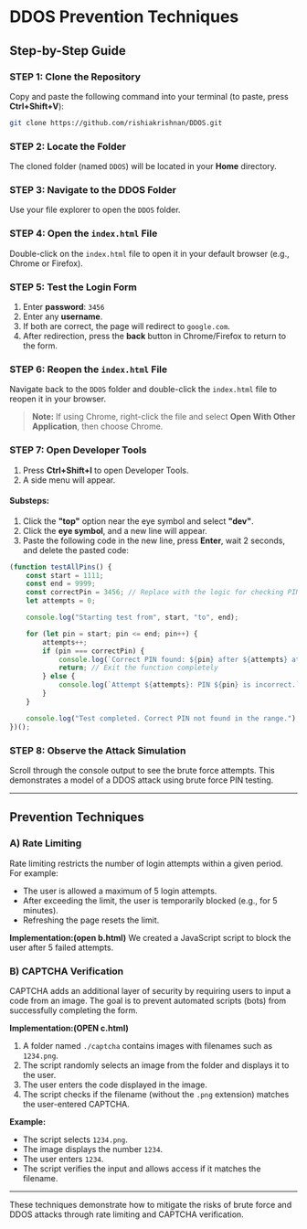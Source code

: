 # DDOS Prevention Techniques

## Step-by-Step Guide

### STEP 1: Clone the Repository
Copy and paste the following command into your terminal (to paste, press **Ctrl+Shift+V**):
```bash
git clone https://github.com/rishiakrishnan/DDOS.git
```

### STEP 2: Locate the Folder
The cloned folder (named `DDOS`) will be located in your **Home** directory.

### STEP 3: Navigate to the DDOS Folder
Use your file explorer to open the `DDOS` folder.

### STEP 4: Open the `index.html` File
Double-click on the `index.html` file to open it in your default browser (e.g., Chrome or Firefox).

### STEP 5: Test the Login Form
1. Enter **password**: `3456`
2. Enter any **username**.
3. If both are correct, the page will redirect to `google.com`.
4. After redirection, press the **back** button in Chrome/Firefox to return to the form.

### STEP 6: Reopen the `index.html` File
Navigate back to the `DDOS` folder and double-click the `index.html` file to reopen it in your browser.

> **Note:** If using Chrome, right-click the file and select **Open With Other Application**, then choose Chrome.

### STEP 7: Open Developer Tools
1. Press **Ctrl+Shift+I** to open Developer Tools.
2. A side menu will appear.

#### Substeps:
1. Click the **"top"** option near the eye symbol and select **"dev"**.
2. Click the **eye symbol**, and a new line will appear.
3. Paste the following code in the new line, press **Enter**, wait 2 seconds, and delete the pasted code:

```javascript
(function testAllPins() {
    const start = 1111;
    const end = 9999;
    const correctPin = 3456; // Replace with the logic for checking PIN in your form
    let attempts = 0;

    console.log("Starting test from", start, "to", end);

    for (let pin = start; pin <= end; pin++) {
        attempts++;
        if (pin === correctPin) {
            console.log(`Correct PIN found: ${pin} after ${attempts} attempts`);
            return; // Exit the function completely
        } else {
            console.log(`Attempt ${attempts}: PIN ${pin} is incorrect.`);
        }
    }

    console.log("Test completed. Correct PIN not found in the range.");
})();
```

### STEP 8: Observe the Attack Simulation
Scroll through the console output to see the brute force attempts. This demonstrates a model of a DDOS attack using brute force PIN testing.

---

## Prevention Techniques

### A) **Rate Limiting**
Rate limiting restricts the number of login attempts within a given period. For example:
- The user is allowed a maximum of 5 login attempts.
- After exceeding the limit, the user is temporarily blocked (e.g., for 5 minutes).
- Refreshing the page resets the limit.

**Implementation:(open b.html)**
We created a JavaScript script to block the user after 5 failed attempts.

### B) **CAPTCHA Verification**
CAPTCHA adds an additional layer of security by requiring users to input a code from an image. The goal is to prevent automated scripts (bots) from successfully completing the form.

**Implementation:(OPEN c.html)**
1. A folder named `./captcha` contains images with filenames such as `1234.png`.
2. The script randomly selects an image from the folder and displays it to the user.
3. The user enters the code displayed in the image.
4. The script checks if the filename (without the `.png` extension) matches the user-entered CAPTCHA.

**Example:**
- The script selects `1234.png`.
- The image displays the number `1234`.
- The user enters `1234`.
- The script verifies the input and allows access if it matches the filename.

---

These techniques demonstrate how to mitigate the risks of brute force and DDOS attacks through rate limiting and CAPTCHA verification.

